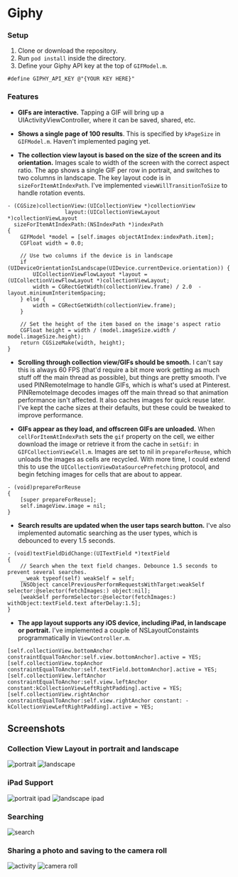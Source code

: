 # Giphy

### Setup

1. Clone or download the repository.
2. Run `pod install` inside the directory.
3. Define your Giphy API key at the top of `GIFModel.m`.
```
#define GIPHY_API_KEY @"{YOUR KEY HERE}"
```

### Features

- **GIFs are interactive.** Tapping a GIF will bring up a UIActivityViewController, where it can be saved, shared, etc.

- **Shows a single page of 100 results**. This is specified by `kPageSize` in `GIFModel.m`. Haven't implemented paging yet. 

- **The collection view layout is based on the size of the screen and its orientation.** Images scale to width of the screen with the correct aspect ratio. The app shows a single GIF per row in portrait, and switches to two columns in landscape. The key layout code is in `sizeForItemAtIndexPath`. I've implemented `viewWillTransitionToSize` to handle rotation events.

```
- (CGSize)collectionView:(UICollectionView *)collectionView
                  layout:(UICollectionViewLayout *)collectionViewLayout
  sizeForItemAtIndexPath:(NSIndexPath *)indexPath
{
    GIFModel *model = [self.images objectAtIndex:indexPath.item];
    CGFloat width = 0.0;

    // Use two columns if the device is in landscape
    if (UIDeviceOrientationIsLandscape(UIDevice.currentDevice.orientation)) {
        UICollectionViewFlowLayout *layout = (UICollectionViewFlowLayout *)collectionViewLayout;
        width = CGRectGetWidth(collectionView.frame) / 2.0  - layout.minimumInteritemSpacing;
    } else {
        width = CGRectGetWidth(collectionView.frame);
    }

    // Set the height of the item based on the image's aspect ratio
    CGFloat height = width / (model.imageSize.width / model.imageSize.height);
    return CGSizeMake(width, height);
}
```


- **Scrolling through collection view/GIFs should be smooth.** I can't say this is always 60 FPS (that'd require a bit more work getting as much stuff off the main thread as possible), but things are pretty smooth. I've used PINRemoteImage to handle GIFs, which is what's used at Pinterest. PINRemoteImage decodes images off the main thread so that animation performance isn't affected. It also caches images for quick reuse later. I've kept the cache sizes at their defaults, but these could be tweaked to improve performance.

- **GIFs appear as they load, and offscreen GIFs are unloaded.** When `cellForItemAtIndexPath` sets the `gif` property on the cell, we either download the image or retrieve it from the cache in `setGif:` in `GIFCollectionViewCell.m`. Images are set to nil in `prepareForReuse`, which unloads the images as cells are recycled. With more time, I could extend this to use the `UICollectionViewDataSourcePrefetching` protocol, and begin fetching images for cells that are about to appear.
```
- (void)prepareForReuse
{
    [super prepareForReuse];
    self.imageView.image = nil;
}
```

- **Search results are updated when the user taps search button.** I've also implemented automatic searching as the user types, which is debounced to every 1.5 seconds.
```
- (void)textFieldDidChange:(UITextField *)textField
{
    // Search when the text field changes. Debounce 1.5 seconds to prevent several searches.
    __weak typeof(self) weakSelf = self;
    [NSObject cancelPreviousPerformRequestsWithTarget:weakSelf selector:@selector(fetchImages:) object:nil];
    [weakSelf performSelector:@selector(fetchImages:) withObject:textField.text afterDelay:1.5];
}
```

- **The app layout supports any iOS device, including iPad, in landscape or portrait.** I've implemented a couple of  NSLayoutConstaints programmatically in `ViewController.m`.
```
[self.collectionView.bottomAnchor constraintEqualToAnchor:self.view.bottomAnchor].active = YES;
[self.collectionView.topAnchor constraintEqualToAnchor:self.textField.bottomAnchor].active = YES;[self.collectionView.leftAnchor constraintEqualToAnchor:self.view.leftAnchor constant:kCollectionViewLeftRightPadding].active = YES;
[self.collectionView.rightAnchor constraintEqualToAnchor:self.view.rightAnchor constant: -kCollectionViewLeftRightPadding].active = YES;    
```


## Screenshots

### Collection View Layout in portrait and landscape
![portrait](/Screenshots/iphone_xr_portrait.png)
![landscape](/Screenshots/iphone_xr_landscape.png)

### iPad Support
![portrait ipad](/Screenshots/ipad_air_portrait.png)
![landscape ipad](/Screenshots/ipad_air_landscape.png)

### Searching
![search](/Screenshots/search.png)

### Sharing a photo and saving to the camera roll
![activity](/Screenshots/activity.png)
![camera roll](/Screenshots/camera_roll.png)
